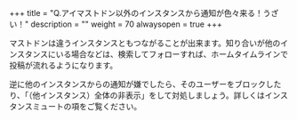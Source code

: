 +++
title = "Q.アイマストドン以外のインスタンスから通知が色々来る！うざい！"
description = ""
weight = 70
alwaysopen = true
+++

マストドンは違うインスタンスともつながることが出来ます。知り合いが他のインスタンスにいる場合などは、検索してフォローすれば、ホームタイムラインで投稿が流れるようになります。

逆に他のインスタンスからの通知が嫌でしたら、そのユーザーをブロックしたり、「（他インスタンス）全体の非表示」をして対処しましょう。詳しくはインスタンスミュートの項をご覧ください。
